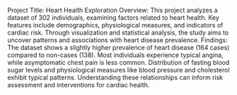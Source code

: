 Project Title: Heart Health Exploration
Overview:
This project analyzes a dataset of 302 individuals, examining factors related to heart health. Key features include demographics, physiological measures, and indicators of cardiac risk. Through visualization and statistical analysis, the study aims to uncover patterns and associations with heart disease prevalence.
Findings:
The dataset shows a slightly higher prevalence of heart disease (164 cases) compared to non-cases (138).
Most individuals experience typical angina, while asymptomatic chest pain is less common.
Distribution of fasting blood sugar levels and physiological measures like blood pressure and cholesterol exhibit typical patterns.
Understanding these relationships can inform risk assessment and interventions for cardiac health.
